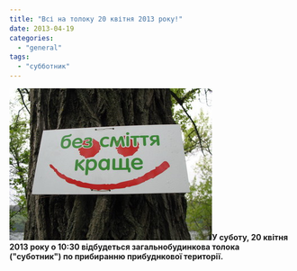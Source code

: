 ```yaml
---
title: "Всі на толоку 20 квітня 2013 року!"
date: 2013-04-19
categories: 
  - "general"
tags: 
  - "субботник"
---
```


![субботник](/wp-content/uploads/2013/04/b1068107d77405fadf6dbfbf11b950b9.jpg)**У суботу, 20 квітня 2013 року о 10:30 відбудеться загальнобудинкова толока ("суботник") по прибиранню прибуднкової території.**
